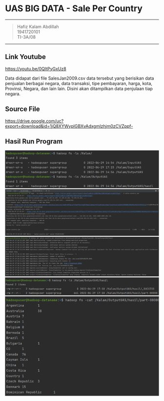 # UAS BIG DATA - Sale Per Country
----------------------
>Hafiz Kalam Abdillah<br>
>1941720101<br>
>TI-3A/08<br>
----------------------

## Link Youtube 
https://youtu.be/0QItPyGxUz8

Data didapat dari file SalesJan2009.csv data tersebut yang berisikan data penjualan berbagai negara, data transaksi, tipe pembayaran, harga, kota, Provinsi, Negara, dan lain lain. Disini akan ditampilkan data penjulaan tiap negara.

## Source File 
https://drive.google.com/uc?export=download&id=1jQ8XYWvplGBXvAdxgmlzhjm0zCVZppf- 

## Hasil Run Program
![](pict/01.png)
![](pict/02.png)
![](pict/03.png)
![](pict/04.png)
![](pict/05.png)